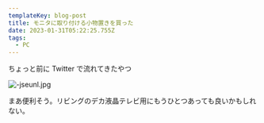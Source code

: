 ```yaml
---
templateKey: blog-post
title: モニタに取り付ける小物置きを買った
date: 2023-01-31T05:22:25.755Z
tags:
  - PC
---
```

ちょっと前に Twitter で流れてきたやつ

![-jseunl.jpg](https://raw.githubusercontent.com/amay077/gatsby-starter-netlify-cms/master/src/img/2023-01-31-01GR34F1T7GVRBQ3XJ7TKM5N00.png)

まあ便利そう。リビングのデカ液晶テレビ用にもうひとつあっても良いかもしれない。